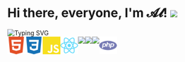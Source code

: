 <h1>Hi there, everyone, I'm <a>𝓐𝓵</a>!
<img src="https://github.com/blackcater/blackcater/raw/main/images/Hi.gif" height="32"/></h1>
<img src="https://readme-typing-svg.herokuapp.com?font=Fira+Code&duration=4000&pause=500&color=0AF73A&multiline=true&repeat=false&width=875&height=70&lines=A+web+developer+%26+web+enthusiast.;Coding+in+HTML%2C+CSS%2C+JavaScript+(React%2C+Vue%2C+Svelte)%2C+TypeScript+and+PHP." alt="Typing SVG" />
<div style="display: flex;">
<img src="https://github.com/alienat3d/icons-for-github/blob/dev/html5.svg" height="40" />
<img src="https://github.com/alienat3d/icons-for-github/blob/dev/css3.svg" height="40" />
<img src="https://github.com/alienat3d/icons-for-github/blob/dev/js.svg" height="40" />
<img src="https://github.com/alienat3d/icons-for-github/blob/dev/react.svg" height="40" />
<img src="https://github.com/alienat3d/icons-for-github/blob/dev/vue.svg" height="40" />
<img src="https://github.com/alienat3d/icons-for-github/blob/dev/svelte.svg" height="40" />
<img src="https://github.com/alienat3d/icons-for-github/blob/dev/typescript.svg" height="40" />
<img src="https://github.com/alienat3d/icons-for-github/blob/dev/php.svg" height="40" />
</div>

